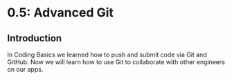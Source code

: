 # 0.5: Advanced Git

## Introduction

In Coding Basics we learned how to push and submit code via Git and GitHub. Now we will learn how to use Git to collaborate with other engineers on our apps.

